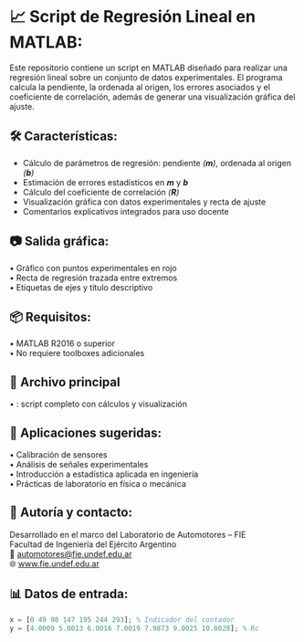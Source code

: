 # 📈 Script de Regresión Lineal en MATLAB:

Este repositorio contiene un script en MATLAB diseñado para realizar una regresión lineal sobre un conjunto de datos experimentales. El programa calcula la pendiente, la ordenada al origen, los errores asociados y el coeficiente de correlación, además de generar una visualización gráfica del ajuste.

## 🛠️ Características:

- Cálculo de parámetros de regresión: pendiente _(**m**)_, ordenada al origen _(**b**)_
- Estimación de errores estadísticos en _**m**_ y _**b**_
- Cálculo del coeficiente de correlación _(**R**)_
- Visualización gráfica con datos experimentales y recta de ajuste
- Comentarios explicativos integrados para uso docente

## 📷 Salida gráfica:  

• 	Gráfico con puntos experimentales en rojo  
• 	Recta de regresión trazada entre extremos  
• 	Etiquetas de ejes y título descriptivo  

## 📦 Requisitos:  
• 	MATLAB R2016 o superior  
• 	No requiere toolboxes adicionales  

## 📁 Archivo principal  
• 	: script completo con cálculos y visualización  

## 🧪 Aplicaciones sugeridas:  
• 	Calibración de sensores  
• 	Análisis de señales experimentales  
• 	Introducción a estadística aplicada en ingeniería  
• 	Prácticas de laboratorio en física o mecánica  

## 📍 Autoría y contacto:  
Desarrollado en el marco del Laboratorio de Automotores – FIE  
Facultad de Ingeniería del Ejército Argentino  
📧 automotores@fie.undef.edu.ar  
🌐 www.fie.undef.edu.ar  

## 📊 Datos de entrada:  

```matlab
x = [0 49 98 147 195 244 293]; % Indicador del contador
y = [4.0009 5.0013 6.0016 7.0019 7.9873 9.0025 10.0028]; % Rc 

